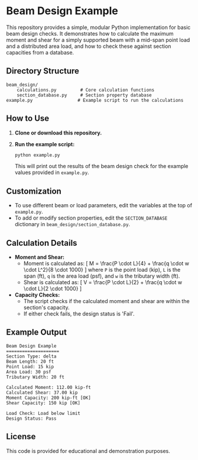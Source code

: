# Beam Design Example

This repository provides a simple, modular Python implementation for basic beam design checks. It demonstrates how to calculate the maximum moment and shear for a simply supported beam with a mid-span point load and a distributed area load, and how to check these against section capacities from a database.

## Directory Structure

```
beam_design/
    calculations.py         # Core calculation functions
    section_database.py     # Section property database
example.py                 # Example script to run the calculations
```

## How to Use

1. **Clone or download this repository.**
2. **Run the example script:**

   ```bash
   python example.py
   ```

   This will print out the results of the beam design check for the example values provided in `example.py`.

## Customization

- To use different beam or load parameters, edit the variables at the top of `example.py`.
- To add or modify section properties, edit the `SECTION_DATABASE` dictionary in `beam_design/section_database.py`.

## Calculation Details

- **Moment and Shear:**
  - Moment is calculated as:
    \[ M = \frac{P \cdot L}{4} + \frac{q \cdot w \cdot L^2}{8 \cdot 1000} \]
    where `P` is the point load (kip), `L` is the span (ft), `q` is the area load (psf), and `w` is the tributary width (ft).
  - Shear is calculated as:
    \[ V = \frac{P \cdot L}{2} + \frac{q \cdot w \cdot L}{2 \cdot 1000} \]
- **Capacity Checks:**
  - The script checks if the calculated moment and shear are within the section's capacity.
  - If either check fails, the design status is 'Fail'.

## Example Output

```
Beam Design Example
====================
Section Type: delta
Beam Length: 20 ft
Point Load: 15 kip
Area Load: 30 psf
Tributary Width: 20 ft

Calculated Moment: 112.00 kip-ft
Calculated Shear: 37.00 kip
Moment Capacity: 200 kip-ft [OK]
Shear Capacity: 150 kip [OK]

Load Check: Load below limit
Design Status: Pass
```

## License

This code is provided for educational and demonstration purposes.
